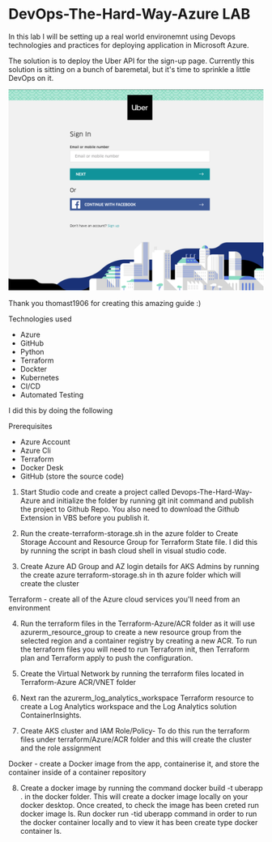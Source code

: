 # DevOps-The-Hard-Way-Azure LAB 

In this lab I will be setting up a real world environemnt using Devops technologies and practices for deploying application in Microsoft Azure. 

The solution is to deploy the Uber API for the sign-up page. Currently this solution is sitting on a bunch of baremetal, but it's time to sprinkle a little DevOps on it.

![](images/uber.png)

Thank you thomast1906 for creating this amazing guide :) 

Technologies used 

- Azure 
- GitHub
- Python
- Terraform
- Dockter 
- Kubernetes
- CI/CD
- Automated Testing 

I did this by doing the following 

Prerequisites

- Azure Account 
- Azure Cli 
- Terraform 
- Docker Desk 
- GitHub (store the source code)

1) Start Studio code and create a project called Devops-The-Hard-Way-Azure and initialize the folder by running git init command and publish the project to Github Repo. You also need to download the Github Extension in VBS before you publish it.  

2) Run the create-terraform-storage.sh in the azure folder to Create Storage Account and Resource Group for Terraform State file. I did this by running the script in bash cloud shell in visual studio code.

3) Create Azure AD Group  and AZ login details for AKS Admins by running the create azure terraform-storage.sh in th azure folder which will create the cluster 

Terraform - create all of the Azure cloud services you'll need from an environment

4) Run the terraform files in the Terraform-Azure/ACR folder as it will use azurerm_resource_group to create a new resource group from the selected region and a container registry by creating a new ACR. To run the terraform files you will need to run Terraform init, then Terraform plan and Terraform apply to push the configuration. 

5) Create the Virtual Network by running the terraform files located in Terraform-Azure ACR/VNET folder 

6) Next ran the azurerm_log_analytics_workspace Terraform resource to create a Log Analytics workspace and  the Log Analytics solution ContainerInsights.

7) Create AKS cluster and IAM Role/Policy- To do this run the terraform files under terraform/Azure/ACR folder and this will create the cluster and the role assignment 

Docker - create a Docker image from the app, containerise it, and store the container inside of a container repository

8) Create a docker image by running the command docker build -t uberapp . in the docker folder. This will create a docker image locally on your docker desktop. Once created, to check the image has been creted run docker image ls. Run docker run -tid uberapp command in order to run the docker container locally and to view it has been create type docker container ls. 



